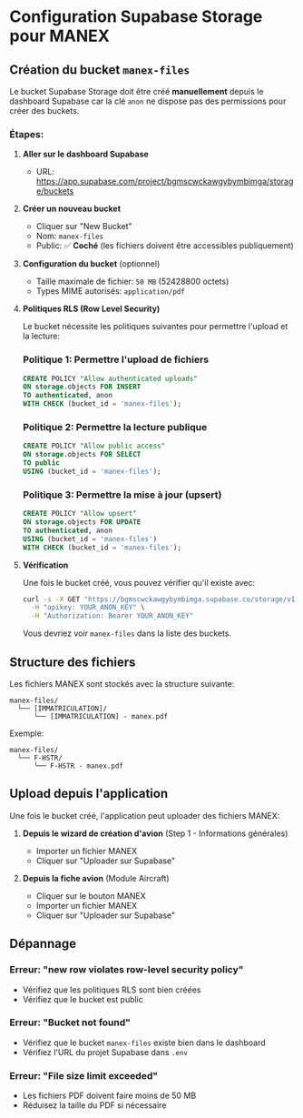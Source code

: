 # Configuration Supabase Storage pour MANEX

## Création du bucket `manex-files`

Le bucket Supabase Storage doit être créé **manuellement** depuis le dashboard Supabase car la clé `anon` ne dispose pas des permissions pour créer des buckets.

### Étapes:

1. **Aller sur le dashboard Supabase**
   - URL: https://app.supabase.com/project/bgmscwckawgybymbimga/storage/buckets

2. **Créer un nouveau bucket**
   - Cliquer sur "New Bucket"
   - Nom: `manex-files`
   - Public: ✅ **Coché** (les fichiers doivent être accessibles publiquement)

3. **Configuration du bucket** (optionnel)
   - Taille maximale de fichier: `50 MB` (52428800 octets)
   - Types MIME autorisés: `application/pdf`

4. **Politiques RLS (Row Level Security)**

   Le bucket nécessite les politiques suivantes pour permettre l'upload et la lecture:

   ### Politique 1: Permettre l'upload de fichiers
   ```sql
   CREATE POLICY "Allow authenticated uploads"
   ON storage.objects FOR INSERT
   TO authenticated, anon
   WITH CHECK (bucket_id = 'manex-files');
   ```

   ### Politique 2: Permettre la lecture publique
   ```sql
   CREATE POLICY "Allow public access"
   ON storage.objects FOR SELECT
   TO public
   USING (bucket_id = 'manex-files');
   ```

   ### Politique 3: Permettre la mise à jour (upsert)
   ```sql
   CREATE POLICY "Allow upsert"
   ON storage.objects FOR UPDATE
   TO authenticated, anon
   USING (bucket_id = 'manex-files')
   WITH CHECK (bucket_id = 'manex-files');
   ```

5. **Vérification**

   Une fois le bucket créé, vous pouvez vérifier qu'il existe avec:
   ```bash
   curl -s -X GET "https://bgmscwckawgybymbimga.supabase.co/storage/v1/bucket" \
     -H "apikey: YOUR_ANON_KEY" \
     -H "Authorization: Bearer YOUR_ANON_KEY"
   ```

   Vous devriez voir `manex-files` dans la liste des buckets.

## Structure des fichiers

Les fichiers MANEX sont stockés avec la structure suivante:
```
manex-files/
  └── [IMMATRICULATION]/
      └── [IMMATRICULATION] - manex.pdf
```

Exemple:
```
manex-files/
  └── F-HSTR/
      └── F-HSTR - manex.pdf
```

## Upload depuis l'application

Une fois le bucket créé, l'application peut uploader des fichiers MANEX:

1. **Depuis le wizard de création d'avion** (Step 1 - Informations générales)
   - Importer un fichier MANEX
   - Cliquer sur "Uploader sur Supabase"

2. **Depuis la fiche avion** (Module Aircraft)
   - Cliquer sur le bouton MANEX
   - Importer un fichier MANEX
   - Cliquer sur "Uploader sur Supabase"

## Dépannage

### Erreur: "new row violates row-level security policy"
- Vérifiez que les politiques RLS sont bien créées
- Vérifiez que le bucket est public

### Erreur: "Bucket not found"
- Vérifiez que le bucket `manex-files` existe bien dans le dashboard
- Vérifiez l'URL du projet Supabase dans `.env`

### Erreur: "File size limit exceeded"
- Les fichiers PDF doivent faire moins de 50 MB
- Réduisez la taille du PDF si nécessaire
